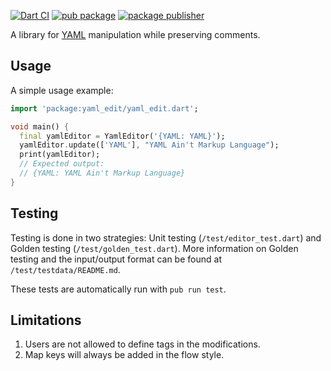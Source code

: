 [![Dart CI](https://github.com/dart-lang/yaml_edit/actions/workflows/test-package.yml/badge.svg)](https://github.com/dart-lang/yaml_edit/actions/workflows/test-package.yml)
[![pub package](https://img.shields.io/pub/v/yaml_edit.svg)](https://pub.dev/packages/yaml_edit)
[![package publisher](https://img.shields.io/pub/publisher/yaml_edit.svg)](https://pub.dev/packages/yaml_edit/publisher)

A library for [YAML](https://yaml.org) manipulation while preserving comments.

## Usage

A simple usage example:

```dart
import 'package:yaml_edit/yaml_edit.dart';

void main() {
  final yamlEditor = YamlEditor('{YAML: YAML}');
  yamlEditor.update(['YAML'], "YAML Ain't Markup Language");
  print(yamlEditor);
  // Expected output:
  // {YAML: YAML Ain't Markup Language}
}
```

## Testing

Testing is done in two strategies: Unit testing (`/test/editor_test.dart`) and
Golden testing (`/test/golden_test.dart`). More information on Golden testing
and the input/output format can be found at `/test/testdata/README.md`.

These tests are automatically run with `pub run test`.

## Limitations

1. Users are not allowed to define tags in the modifications.
2. Map keys will always be added in the flow style.
